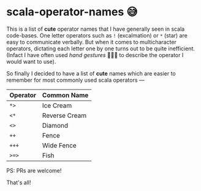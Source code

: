 # scala-operator-names 😅

This is a list of **cute** operator names that I have generally seen in scala code-bases. 
One letter operators such as `!` (excalmation) or `*` (star) are easy to communicate verbally. 
But when it comes to multicharacter operators, dictating each letter one by one turns out to be quite inefficient.
(Infact I have often used _hand gestures_ 🖖🤏🤙 to describe the operator I would want to use).

So finally I decided to have a list of **cute** names which are easier to remember for most commonly used scala operators —

| **Operator** | **Common Name** |
| ------------ | --------------- |
| `*>`         | Ice Cream       |
| `<*`         | Reverse Cream   |
| `<>`         | Diamond         |
| `++`         | Fence           |
| `+++`        | Wide Fence      |
| `>=>`        | Fish            |

PS: PRs are welcome!

That's all!
